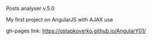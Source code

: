 Posts analyser v.5.0

My first project on AngularJS with AJAX use



gh-pages link: https://ostapkoverko.github.io/AngularY01/